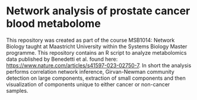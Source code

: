 # Network analysis of prostate cancer blood metabolome
 
This repository was created as part of the course MSB1014: Network Biology taught at Maastricht University within the Systems Biology Master programme. 
This repository contains an R script to analyze metabolomics data published by Benedetti et al. found here: https://www.nature.com/articles/s41597-023-02750-7. In short the analysis performs correlation network inference, Girvan-Newman community detection on large components, extraction of small components and then visualization of components unique to either cancer or non-cancer samples. 

